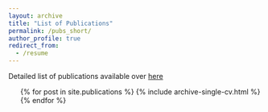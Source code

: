 ```yaml
---
layout: archive
title: "List of Publications"
permalink: /pubs_short/
author_profile: true
redirect_from:
  - /resume
---
```


Detailed list of publications available over [here](/publications/)

  <ol>{% for post in site.publications %}
    {% include archive-single-cv.html %}
  {% endfor %}</ol>

